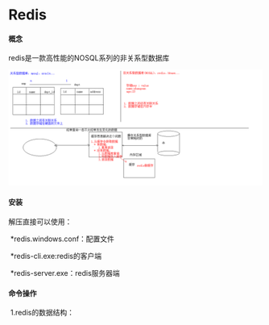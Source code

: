# Redis

#### 概念

redis是一款高性能的NOSQL系列的非关系型数据库

![](mds\1.关系型和非关系型数据库比较.bmp)



#### 安装

解压直接可以使用：

​	*redis.windows.conf：配置文件

​	*redis-cli.exe:redis的客户端

​	*redis-server.exe：redis服务器端



#### 命令操作

​	1.redis的数据结构：